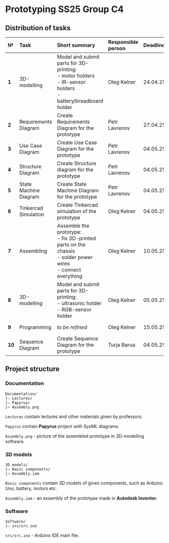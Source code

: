 # Prototyping SS25 Group C4

## Distribution of tasks

| №      | Task                  | Short summary                                                                                                           | Responsible person | Deadline |        Status         |
|:-------|:----------------------|:------------------------------------------------------------------------------------------------------------------------|:-------------------|:---------|:---------------------:|
| **1**  | 3D-modelling          | Model and submit parts for 3D-printing: <br/> - motor holders<br/> - IR-sensor holders<br/> - battery/breadboard holder | Oleg Kelner        | 24.04.25 |        *Done*         |
| **2**  | Requirements Diagram  | Create Requirements Diagram for the prototype                                                                           | Petr Lavrenov      | 27.04.25 | *Done, to be refined* |
| **3**  | Use Case Diagram      | Create Use Case Diagram for the prototype                                                                               | Petr Lavrenov      | 04.05.25 |     *In process*      |
| **4**  | Structure Diagram     | Create Structure diagram for the prototype                                                                              | Petr Lavrenov      | 04.05.25 |        *Done*         |
| **5**  | State Machine Diagram | Create State Machine Diagram for the prototype                                                                          | Petr Lavrenov      | 04.05.25 |     *In process*      |
| **6**  | Tinkercad Simulation  | Create Tinkercad simulation of the prototype                                                                            | Oleg Kelner        | 04.05.25 |        *Done*         |
| **7**  | Assembling            | Assemble the prototype: <br/> - fix 3D-printed parts on the chassis<br/> - solder power wires<br/> - connect everything | Oleg Kelner        | 10.05.25 |     *In process*      |
| **8**  | 3D-modelling          | Model and submit parts for 3D-printing: <br/> - ultrasonic holder<br/> - RGB-sensor holder                              | Oleg Kelner        | 05.05.25 |     *Not started*     |
| **9**  | Programming           | *to be refined*                                                                                                         | Oleg Kelner        | 15.05.25 |     *Not started*     |
| **10** | Sequence Diagram      | Create Sequence Diagram for the prototype                                                                               | Turja Barua        | 04.05.25 |     *Not started*     |

## Project structure

### Documentation

```
Documentation/
|— Lectures/
|— Papyrus/
|— Assembly.png
```

`Lectures` contain lectures and other materials given by professors.

`Papyrus` contain **Papyrus** project with *SysML* diagrams.

`Assembly.png` - picture of the assembled prototype in 3D-modelling software.

### 3D models

```
3D models/
|— Basic components/
|— Assembly.iam 
```

`Basic components` contain 3D models of given components, such as Arduino Uno, battery, motors etc.

`Assembly.iam` - an assembly of the prototype made in **Autodesk Inventor**.

### Software

```
Software/
|— src/src.ino
```

`src/src.ino` - Arduino IDE main file.

